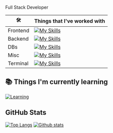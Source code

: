 Full Stack Developer

| 🛠️ | Things that I've worked with |
|---|---|
| Frontend |[![My Skills](https://skillicons.dev/icons?i=js,ts,react,nextjs,html,css)](https://skillicons.dev)|
| Backend |[![My Skills](https://skillicons.dev/icons?i=js,ts,nodejs,express,nestjs,java,spring)](https://skillicons.dev)|
| DBs |[![My Skills](https://skillicons.dev/icons?i=dynamodb,postgres,mysql,mongodb,redis,sqlite,firebase)](https://skillicons.dev)|
| Misc |[![My Skills](https://skillicons.dev/icons?i=docker,aws,rabbitmq)](https://skillicons.dev)|
| Terminal |[![My Skills](https://skillicons.dev/icons?i=bash,vim,neovim)](https://skillicons.dev)|

## 📚 Things I'm currently learning
[![Learning](https://skillicons.dev/icons?i=cpp,cmake,wasm,terraform)](https://skillicons.dev)

## GitHub Stats
[![Top Langs](https://github-readme-stats.vercel.app/api/top-langs/?username=abu-hiba&layout=compact&theme=tokyonight&count_private=true&hide_border=true)](https://github.com/abu-hiba)
[![Github stats](https://github-readme-stats.vercel.app/api?username=abu-hiba&theme=tokyonight&count_private=true&hide_border=true&line_height=20)](https://github.com/abu-hiba)
<!--
- 🔭 I’m currently working on ...
- 🌱 I’m currently learning ...
- 👯 I’m looking to collaborate on ...
- 🤔 I’m looking for help with ...
- 💬 Ask me about ...
- 📫 How to reach me: ...
- 😄 Pronouns: ...
- ⚡ Fun fact: ...
-->
